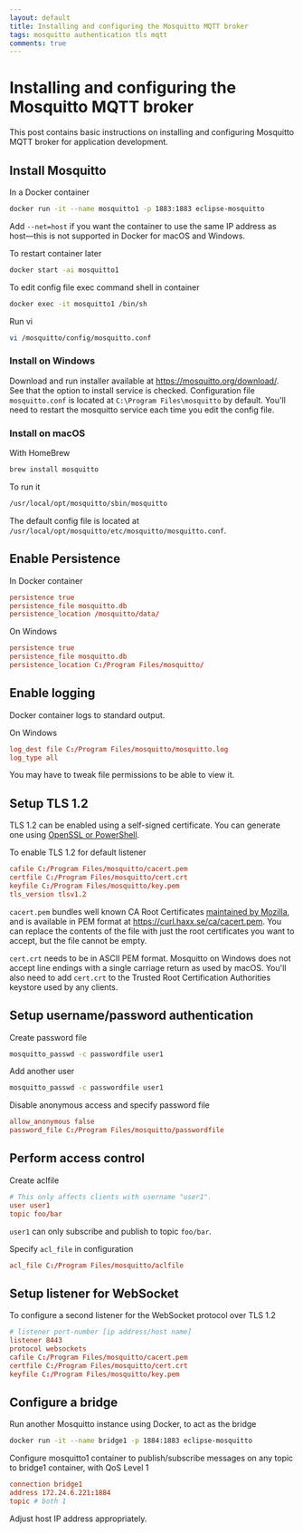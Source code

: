 ```yaml
---
layout: default
title: Installing and configuring the Mosquitto MQTT broker
tags: mosquitto authentication tls mqtt
comments: true
---
```

# Installing and configuring the Mosquitto MQTT broker

This post contains basic instructions on installing and configuring Mosquitto MQTT broker for application development.

## Install Mosquitto

In a Docker container

```bash
docker run -it --name mosquitto1 -p 1883:1883 eclipse-mosquitto
```

Add `--net=host` if you want the container to use the same IP address as host&mdash;this is not supported in Docker for macOS and Windows.

To restart container later

```bash
docker start -ai mosquitto1
```

To edit config file exec command shell in container

```bash
docker exec -it mosquitto1 /bin/sh
```

Run vi

```bash
vi /mosquitto/config/mosquitto.conf
```

### Install on Windows

Download and run installer available at https://mosquitto.org/download/. See that the option to install service is checked. Configuration file `mosquitto.conf` is located at `C:\Program Files\mosquitto` by default. You'll need to restart the mosquitto service each time you edit the config file.

### Install on macOS

With HomeBrew

```bash
brew install mosquitto
```

To run it

```bash
/usr/local/opt/mosquitto/sbin/mosquitto
```

The default config file is located at `/usr/local/opt/mosquitto/etc/mosquitto/mosquitto.conf`.

## Enable Persistence

In Docker container

```conf
persistence true
persistence_file mosquitto.db
persistence_location /mosquitto/data/
```

On Windows

```conf
persistence true
persistence_file mosquitto.db
persistence_location C:/Program Files/mosquitto/
```

## Enable logging

Docker container logs to standard output.

On Windows

```conf
log_dest file C:/Program Files/mosquitto/mosquitto.log
log_type all
```

You may have to tweak file permissions to be able to view it.

## Setup TLS 1.2

TLS 1.2 can be enabled using a self-signed certificate. You can generate one using [OpenSSL or PowerShell](_posts/2018/2018-01-17-create-valid-self-signed-certificates-using-openssl.md).

To enable TLS 1.2 for default listener

```conf
cafile C:/Program Files/mosquitto/cacert.pem
certfile C:/Program Files/mosquitto/cert.crt
keyfile C:/Program Files/mosquitto/key.pem
tls_version tlsv1.2
```

`cacert.pem` bundles well known CA Root Certificates [maintained by Mozilla](https://www.mozilla.org/en-US/about/governance/policies/security-group/certs/), and is available in PEM format at https://curl.haxx.se/ca/cacert.pem. You can replace the contents of the file with just the root certificates you want to accept, but the file cannot be empty.

`cert.crt` needs to be in ASCII PEM format. Mosquitto on Windows does not accept line endings with a single carriage return as used by macOS. You'll also need to add `cert.crt` to the Trusted Root Certification Authorities keystore used by any clients.

## Setup username/password authentication

Create password file

```bash
mosquitto_passwd -c passwordfile user1
```

Add another user

```bash
mosquitto_passwd -c passwordfile user1
```

Disable anonymous access and specify password file

```conf
allow_anonymous false
password_file C:/Program Files/mosquitto/passwordfile
```

## Perform access control

Create aclfile

```conf
# This only affects clients with username "user1".
user user1
topic foo/bar
```

`user1` can only subscribe and publish to topic `foo/bar`.

Specify `acl_file` in configuration

```conf
acl_file C:/Program Files/mosquitto/aclfile
```

## Setup listener for WebSocket

To configure a second listener for the WebSocket protocol over TLS 1.2

```conf
# listener port-number [ip address/host name]
listener 8443
protocol websockets
cafile C:/Program Files/mosquitto/cacert.pem
certfile C:/Program Files/mosquitto/cert.crt
keyfile C:/Program Files/mosquitto/key.pem
```

## Configure a bridge

Run another Mosquitto instance using Docker, to act as the bridge

```bash
docker run -it --name bridge1 -p 1884:1883 eclipse-mosquitto
```

Configure mosquitto1 container to publish/subscribe messages on any topic to bridge1 container, with QoS Level 1

```conf
connection bridge1
address 172.24.6.221:1884
topic # both 1
```

Adjust host IP address appropriately.
